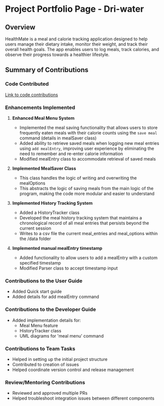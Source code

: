 # Project Portfolio Page - Dri-water

## Overview
HealthMate is a meal and calorie tracking application designed to help users manage their dietary intake, monitor their weight, and track their overall health goals. The app enables users to log meals, track calories, and observe their progress towards a healthier lifestyle.

## Summary of Contributions

### Code Contributed
[Link to code contributions](https://nus-cs2113-ay2425s1.github.io/tp-dashboard/?search=&sort=groupTitle&sortWithin=title&timeframe=commit&mergegroup=&groupSelect=groupByRepos&breakdown=true&checkedFileTypes=docs~functional-code~test-code~other&since=2024-09-20&tabOpen=true&tabType=authorship&tabAuthor=Dri-water&tabRepo=AY2425S1-CS2113-W12-1%2Ftp%5Bmaster%5D&authorshipIsMergeGroup=false&authorshipFileTypes=docs~functional-code~test-code&authorshipIsBinaryFileTypeChecked=false&authorshipIsIgnoredFilesChecked=false)

### Enhancements Implemented
1. **Enhanced Meal Menu System**
   * Implemented the meal saving functionality that allows users to store frequently eaten meals with their calorie counts using the `save meal` command (details in mealSaver class)
   * Added ability to retrieve saved meals when logging new meal entries using `add mealEntry`, improving user experience by eliminating the need to remember and re-enter calorie information
   * Modified mealEntry class to accommodate retrieval of saved meals

2. **Implemented MealSaver Class**
   * This class handles the logic of writing and overwriting the mealOptions
   * This abstracts the logic of saving meals from the main logic of the program, making the code more modular and easier to understand

3. **Implemented History Tracking System** 
   * Added a HistoryTracker class
   * Developed the meal history tracking system that maintains a chronological record of all meal entries that persists beyond the current session
   * Writes to a csv file the current meal_entries and meal_options within the /data folder

4. **Implemented manual mealEntry timestamp** 
   * Added functionality to allow users to add a mealEntry with a custom specified timestamp
   * Modified Parser class to accept timestamp input

### Contributions to the User Guide
  * Added Quick start guide
  * Added details for add mealEntry command


### Contributions to the Developer Guide
* Added implementation details for:
  * Meal Menu feature
  * HistoryTracker class
  * UML diagrams for 'meal menu' command

### Contributions to Team Tasks
* Helped in setting up the initial project structure
* Contributed to creation of issues
* Helped coordinate version control and release management

### Review/Mentoring Contributions
* Reviewed and approved multiple PRs
* Helped troubleshoot integration issues between different components

